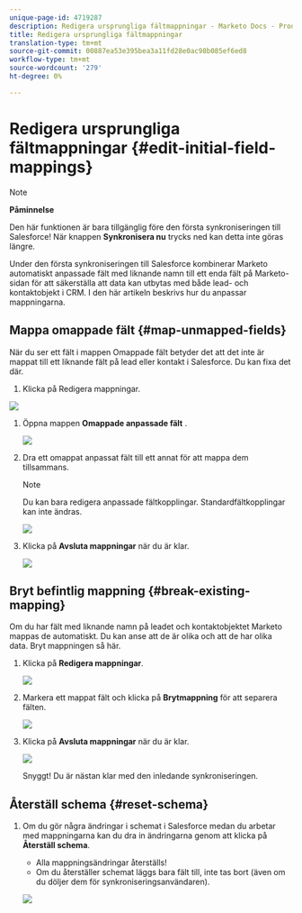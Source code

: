 ```yaml
---
unique-page-id: 4719287
description: Redigera ursprungliga fältmappningar - Marketo Docs - Produktdokumentation
title: Redigera ursprungliga fältmappningar
translation-type: tm+mt
source-git-commit: 00887ea53e395bea3a11fd28e0ac98b085ef6ed8
workflow-type: tm+mt
source-wordcount: '279'
ht-degree: 0%

---
```



# Redigera ursprungliga fältmappningar {#edit-initial-field-mappings}

>[!NOTE]
>
>**Påminnelse**
>
>Den här funktionen är bara tillgänglig före den första synkroniseringen till Salesforce! När knappen **Synkronisera nu** trycks ned kan detta inte göras längre.

Under den första synkroniseringen till Salesforce kombinerar Marketo automatiskt anpassade fält med liknande namn till ett enda fält på Marketo-sidan för att säkerställa att data kan utbytas med både lead- och kontaktobjekt i CRM. I den här artikeln beskrivs hur du anpassar mappningarna.

## Mappa omappade fält {#map-unmapped-fields}

När du ser ett fält i mappen Omappade fält betyder det att det inte är mappat till ett liknande fält på lead eller kontakt i Salesforce. Du kan fixa det där.

1. Klicka på Redigera mappningar.

![](assets/image2014-12-9-13-3a31-3a0.png)

1. Öppna mappen **Omappade anpassade fält** .

   ![](assets/two.png)

1. Dra ett omappat anpassat fält till ett annat för att mappa dem tillsammans.

   >[!NOTE]
   >
   >Du kan bara redigera anpassade fältkopplingar. Standardfältkopplingar kan inte ändras.

   ![](assets/three.png)

1. Klicka på **Avsluta mappningar** när du är klar.

   ![](assets/four.png)

## Bryt befintlig mappning {#break-existing-mapping}

Om du har fält med liknande namn på leadet och kontaktobjektet Marketo mappas de automatiskt. Du kan anse att de är olika och att de har olika data. Bryt mappningen så här.

1. Klicka på **Redigera mappningar**.

   ![](assets/image2014-12-9-13-3a31-3a37.png)

1. Markera ett mappat fält och klicka på **Brytmappning** för att separera fälten.

   ![](assets/image2014-12-9-13-3a31-3a47.png)

1. Klicka på **Avsluta mappningar** när du är klar.

   ![](assets/image2014-12-9-13-3a31-3a58.png)

   Snyggt! Du är nästan klar med den inledande synkroniseringen.

## Återställ schema {#reset-schema}

1. Om du gör några ändringar i schemat i Salesforce medan du arbetar med mappningarna kan du dra in ändringarna genom att klicka på **Återställ schema**.

   * Alla mappningsändringar återställs!
   * Om du återställer schemat läggs bara fält till, inte tas bort (även om du döljer dem för synkroniseringsanvändaren).

   ![](assets/image2014-12-9-13-3a32-3a8.png)

